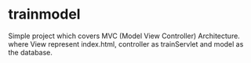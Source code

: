 # trainmodel

Simple project which covers MVC (Model View Controller) Architecture. where View represent index.html, controller as trainServlet and model as the database. 
